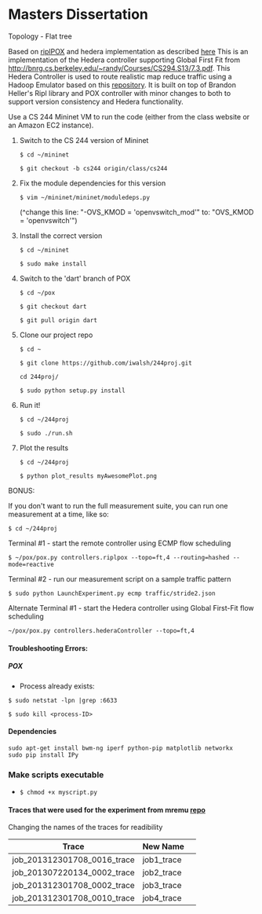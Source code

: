 # Masters Dissertation

Topology - Flat tree

Based on [riplPOX](https://github.com/brandonheller/riplpox) and hedera implementation as described [here](https://reproducingnetworkresearch.wordpress.com/2015/05/31/cs244-15-hedera-flow-scheduling-draft/)
This is an implementation of the Hedera controller supporting Global First Fit from http://bnrg.cs.berkeley.edu/~randy/Courses/CS294.S13/7.3.pdf. 
This Hedera Controller is used to route realistic map reduce traffic using a Hadoop Emulator based on this [repository](https://github.com/mvneves/mremu).
It is built on top of Brandon Heller's Ripl library and POX controller with minor changes to both to support version consistency and Hedera functionality.

Use a CS 244 Mininet VM to run the code (either from the class website or an Amazon EC2 instance).

1. Switch to the CS 244 version of Mininet

    `$ cd ~/mininet`

    `$ git checkout -b cs244 origin/class/cs244`

2. Fix the module dependencies for this version

    `$ vim ~/mininet/mininet/moduledeps.py`

    (^change this line: "-OVS_KMOD = 'openvswitch_mod'"
                    to: "OVS_KMOD = 'openvswitch'")

3. Install the correct version

    `$ cd ~/mininet`

    `$ sudo make install`

4. Switch to the 'dart' branch of POX

    `$ cd ~/pox`

    `$ git checkout dart`

    `$ git pull origin dart`

5. Clone our project repo

    `$ cd ~`

    `$ git clone https://github.com/iwalsh/244proj.git`

    `cd 244proj/`

    `$ sudo python setup.py install`

6. Run it!

    `$ cd ~/244proj`

    `$ sudo ./run.sh`

7. Plot the results

    `$ cd ~/244proj`

    `$ python plot_results myAwesomePlot.png`

BONUS:

If you don't want to run the full measurement suite, you can run one measurement
at a time, like so:

`$ cd ~/244proj`

Terminal #1 - start the remote controller using ECMP flow scheduling

`$ ~/pox/pox.py controllers.riplpox --topo=ft,4 --routing=hashed --mode=reactive`

Terminal #2 - run our measurement script on a sample traffic pattern

`$ sudo python LaunchExperiment.py ecmp traffic/stride2.json`

Alternate Terminal #1 - start the Hedera controller using Global First-Fit flow scheduling

`~/pox/pox.py controllers.hederaController --topo=ft,4`

#### Troubleshooting Errors:

##### POX

*  Process already exists:

```$ sudo netstat -lpn |grep :6633```

```$ sudo kill <process-ID>```

#### Dependencies

```
sudo apt-get install bwm-ng iperf python-pip matplotlib networkx
sudo pip install IPy
```

### Make scripts executable

+ `$ chmod +x myscript.py`

#### Traces that were used for the experiment from mremu [repo](https://github.com/mvneves/mremu)

Changing the names of the traces for readibility

|Trace  |New Name|       |       
|---    |---     |---    |      
|job_201312301708_0016_trace|job1_trace        |       
|job_201307220134_0002_trace|job2_trace        |       
|job_201312301708_0002_trace|job3_trace        |             
|job_201312301708_0010_trace|job4_trace        |

